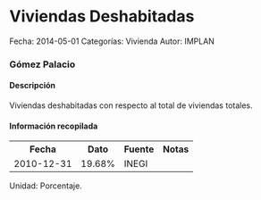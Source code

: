 Viviendas Deshabitadas
=====

Fecha: 2014-05-01
Categorías: Vivienda
Autor: IMPLAN

### Gómez Palacio

#### Descripción

Viviendas deshabitadas con respecto al total de viviendas totales.

#### Información recopilada

<table class="table table-hover table-bordered">
  <tr><th>Fecha</th><th>Dato</th><th>Fuente</th><th>Notas</th></tr>
  <tr><td>2010-12-31</td><td>19.68%</td><td>INEGI</td><td></td></tr>
</table>

Unidad: Porcentaje.
